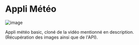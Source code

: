 # Appli Météo
![image](https://github.com/VivierD/AppliM-t-o/assets/96871948/8f7e6864-6082-4e26-bab3-2dfcbe136601)

Appli météo basic, cloné de la vidéo mentionné en description. (Récupération des images ainsi que de l'API).

